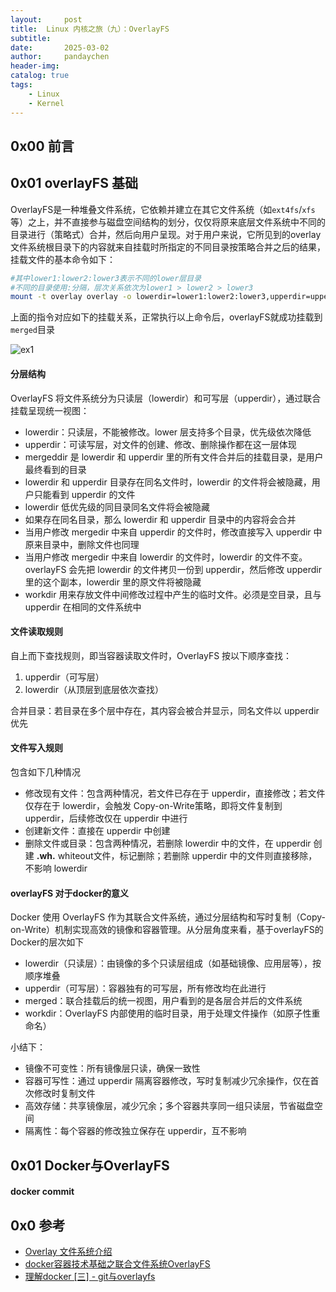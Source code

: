 ```yaml
---
layout:     post
title:  Linux 内核之旅（九）：OverlayFS
subtitle:   
date:       2025-03-02
author:     pandaychen
header-img:
catalog: true
tags:
    - Linux
    - Kernel
---
```


##  0x00    前言

##  0x01    overlayFS 基础
OverlayFS是一种堆叠文件系统，它依赖并建立在其它文件系统（如`ext4fs`/`xfs`等）之上，并不直接参与磁盘空间结构的划分，仅仅将原来底层文件系统中不同的目录进行（策略式）合并，然后向用户呈现。对于用户来说，它所见到的overlay文件系统根目录下的内容就来自挂载时所指定的不同目录按策略合并之后的结果，挂载文件的基本命令如下：

```BASH
#其中lower1:lower2:lower3表示不同的lower层目录
#不同的目录使用:分隔，层次关系依次为lower1 > lower2 > lower3
mount -t overlay overlay -o lowerdir=lower1:lower2:lower3,upperdir=upper,workdir=work merged
```

上面的指令对应如下的挂载关系，正常执行以上命令后，overlayFS就成功挂载到`merged`目录

![ex1]()

####    分层结构
OverlayFS 将文件系统分为只读层（lowerdir）和可写层（upperdir），通过联合挂载呈现统一视图：

-   lowerdir：只读层，不能被修改。lower 层支持多个目录，优先级依次降低
-   upperdir：可读写层，对文件的创建、修改、删除操作都在这一层体现
-   mergeddir 是 lowerdir 和 upperdir 里的所有文件合并后的挂载目录，是用户最终看到的目录
-   lowerdir 和 upperdir 目录存在同名文件时，lowerdir 的文件将会被隐藏，用户只能看到 upperdir 的文件
-   lowerdir 低优先级的同目录同名文件将会被隐藏
-   如果存在同名目录，那么 lowerdir 和 upperdir 目录中的内容将会合并
-   当用户修改 mergedir 中来自 upperdir 的文件时，修改直接写入 upperdir 中原来目录中，删除文件也同理
-   当用户修改 mergedir 中来自 lowerdir 的文件时，lowerdir 的文件不变。overlayFS 会先把 lowerdir 的文件拷贝一份到 upperdir，然后修改 upperdir 里的这个副本，lowerdir 里的原文件将被隐藏
-   workdir 用来存放文件中间修改过程中产生的临时文件。必须是空目录，且与 upperdir 在相同的文件系统中

####    文件读取规则
自上而下查找规则，即当容器读取文件时，OverlayFS 按以下顺序查找：
1.  upperdir（可写层）
2.  lowerdir（从顶层到底层依次查找）

合并目录：若目录在多个层中存在，其内容会被合并显示，同名文件以 upperdir 优先

####   文件写入规则
包含如下几种情况
-   修改现有文件：包含两种情况，若文件已存在于 upperdir，直接修改；若文件仅存在于 lowerdir，会触发 Copy-on-Write策略，即将文件复制到 upperdir，后续修改仅在 upperdir 中进行
-   创建新文件：直接在 upperdir 中创建
-   删除文件或目录：包含两种情况，若删除 lowerdir 中的文件，在 upperdir 创建 **.wh.<filename>** whiteout文件，标记删除；若删除 upperdir 中的文件则直接移除，不影响 lowerdir

####  overlayFS 对于docker的意义
Docker 使用 OverlayFS 作为其联合文件系统，通过分层结构和写时复制（Copy-on-Write）机制实现高效的镜像和容器管理。从分层角度来看，基于overlayFS的Docker的层次如下

-   lowerdir（只读层）：由镜像的多个只读层组成（如基础镜像、应用层等），按顺序堆叠
-   upperdir（可写层）：容器独有的可写层，所有修改均在此进行
-   merged：联合挂载后的统一视图，用户看到的是各层合并后的文件系统
-   workdir：OverlayFS 内部使用的临时目录，用于处理文件操作（如原子性重命名）

小结下：
-   镜像不可变性：所有镜像层只读，确保一致性
-   容器可写性：通过 upperdir 隔离容器修改，写时复制减少冗余操作，仅在首次修改时复制文件
-   高效存储：共享镜像层，减少冗余；多个容器共享同一组只读层，节省磁盘空间
-   隔离性：每个容器的修改独立保存在 upperdir，互不影响


##  0x01    Docker与OverlayFS

####    docker commit


##  0x0  参考
-   [Overlay 文件系统介绍](https://flyflypeng.tech/%E4%BA%91%E5%8E%9F%E7%94%9F/2023/03/29/Overlay-%E6%96%87%E4%BB%B6%E7%B3%BB%E7%BB%9F.html)
-   [docker容器技术基础之联合文件系统OverlayFS](https://zhuanlan.zhihu.com/p/392508816)
-   [理解docker [三] - git与overlayfs](https://zhuanlan.zhihu.com/p/144616121)